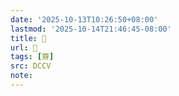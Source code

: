 ```yaml
---
date: '2025-10-13T10:26:50+08:00'
lastmod: '2025-10-14T21:46:45-08:00'
title: 􂢸
url: 􂢸
tags: [齋]
src: DCCV
note:
---
```


